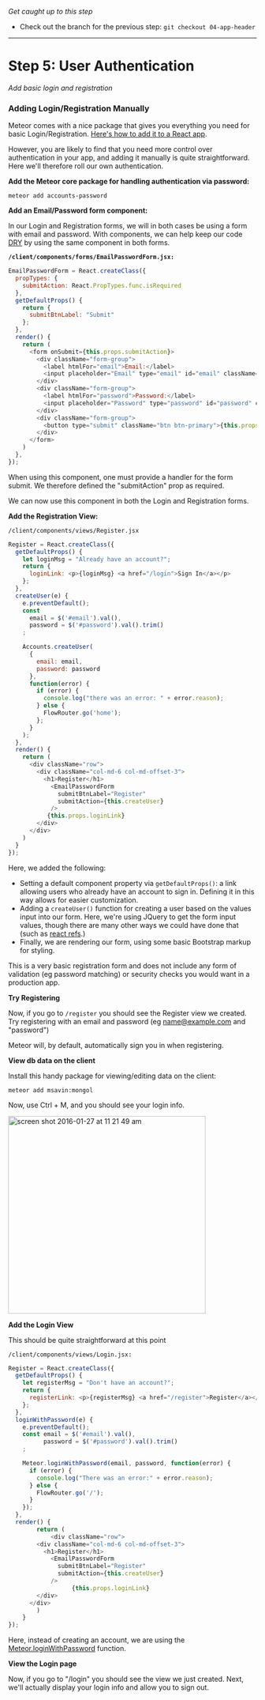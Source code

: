 *Get caught up to this step*
- Check out the branch for the previous step: ```git checkout 04-app-header``` 

<hr>

# Step 5: User Authentication

_Add basic login and registration_


### Adding Login/Registration Manually
Meteor comes with a nice package that gives you everything you need for basic Login/Registration.  [Here's how to add it to a React app](https://www.meteor.com/tutorials/react/adding-user-accounts).

However, you are likely to find that you need more control over authentication in your app, and adding it manually is quite straightforward.  Here we'll therefore roll our own authentication.

**Add the Meteor core package for handling authentication via password:**

```meteor add accounts-password```


**Add an Email/Password form component:**

In our Login and Registration forms, we will in both cases be using a form with email and password.  With components, we can help keep our code [DRY](https://en.wikipedia.org/wiki/Don%27t_repeat_yourself) by using the same component in both forms.

**```/client/components/forms/EmailPasswordForm.jsx: ```** 

```js
EmailPasswordForm = React.createClass({
  propTypes: {
    submitAction: React.PropTypes.func.isRequired
  },
  getDefaultProps() {
    return {
      submitBtnLabel: "Submit"
    };
  },
  render() {
    return (
      <form onSubmit={this.props.submitAction}>
        <div className="form-group">
          <label htmlFor="email">Email:</label>
          <input placeholder="Email" type="email" id="email" className="form-control"/>
        </div>
        <div className="form-group">
          <label htmlFor="password">Password:</label>
          <input placeholder="Password" type="password" id="password" className="form-control"/>
        </div>
        <div className="form-group">
          <button type="submit" className="btn btn-primary">{this.props.submitBtnLabel}</button>
        </div>
      </form>
    )
  },
}); 
```

When using this component, one must provide a handler for the form submit. We therefore defined the "submitAction" prop as required.

We can now use this component in both the Login and Registration forms.


**Add the Registration View:**

``` /client/components/views/Register.jsx ```

```js
Register = React.createClass({
  getDefaultProps() {
    let loginMsg = "Already have an account?";
    return {
      loginLink: <p>{loginMsg} <a href="/login">Sign In</a></p>
    };
  },
  createUser(e) {
    e.preventDefault();
    const
      email = $('#email').val(),
      password = $('#password').val().trim()
    ;

    Accounts.createUser(
      {
        email: email,
        password: password
      },
      function(error) {
        if (error) {
          console.log("there was an error: " + error.reason);
        } else { 
          FlowRouter.go('home');
        };
      }
    );
  },
  render() {
    return (
      <div className="row">
        <div className="col-md-6 col-md-offset-3">
          <h1>Register</h1>
            <EmailPasswordForm
              submitBtnLabel="Register"
              submitAction={this.createUser}
            />
	       {this.props.loginLink}
        </div>
      </div>
    )
  }
});

```

Here, we added the following:

- Setting a default component property via ```getDefaultProps()```: a link allowing users who already have an account to sign in.  Defining it in this way allows for easier customization.
- Adding a ```createUser()``` function for creating a user based on the values input into our form.  Here, we're using JQuery to get the form input values, though there are many other ways we could have done that (such as [react refs](https://facebook.github.io/react/docs/more-about-refs.html).)
- Finally, we are rendering our form, using some basic Bootstrap markup for styling.

This is a very basic registration form and does not include any form of validation (eg password matching) or security checks you would want in a production app.

**Try Registering**

Now, if you go to ```/register``` you should see the Register view we created. Try registering with an email and password (eg name@example.com and "password")

Meteor will, by default, automatically sign you in when registering.

**View db data on the client**

Install this handy package for viewing/editing data on the client: 

```meteor add msavin:mongol```

Now, use Ctrl + M, and you should see your login info.

<img width="400" alt="screen shot 2016-01-27 at 11 21 49 am" src="https://cloud.githubusercontent.com/assets/819213/12722917/2606bbf6-c8d5-11e5-803b-024f68d7fc59.png">

**Add the Login View**

This should be quite straightforward at this point

``` /client/components/views/Login.jsx: ```

```js
Register = React.createClass({
  getDefaultProps() {
    let registerMsg = "Don't have an account?";
    return {
      registerLink: <p>{registerMsg} <a href="/register">Register</a></p>
    };
  },
  loginWithPassword(e) {
    e.preventDefault();
    const email = $('#email').val(),
          password = $('#password').val().trim()
    ;

    Meteor.loginWithPassword(email, password, function(error) {
      if (error) {
        console.log("There was an error:" + error.reason);
      } else {
        FlowRouter.go('/');
      }
    });
  }, 
  render() {
		return (
			<div className="row">
        <div className="col-md-6 col-md-offset-3">
          <h1>Register</h1>
            <EmailPasswordForm
              submitBtnLabel="Register"
              submitAction={this.createUser}
            />
			      {this.props.loginLink}
        </div>
      </div>
		)
	}
});
```

Here, instead of creating an account, we are using the [Meteor.loginWithPassword](http://docs.meteor.com/#/full/meteor_loginwithpassword) function.

**View the Login page**

Now, if you go to "/login" you should see the view we just created.  Next, we'll actually display your login info and allow you to sign out.